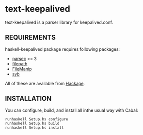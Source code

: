 text-keepalived
==================

text-keepalived is a parser library for keepalived.conf.


REQUIREMENTS
------------------
haskell-keepalived package requires following packages:

- [parsec](http://hackage.haskell.org/package/parsec) >= 3
- [filepath](http://hackage.haskell.org/package/filepath)
- [FileManip](http://hackage.haskell.org/package/FileManip)
- [syb](http://hackage.haskell.org/package/syb)

All of these are available from [Hackage][1].


INSTALLATION
------------------
You can configure, build, and install all inthe usual way with Cabal:

    runhaskell Setup.hs configure
    runhaskell Setup.hs build
    runhaskell Setup.hs install


[1]: http://hackage.haskell.org/
